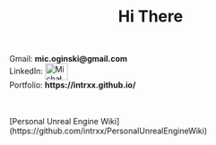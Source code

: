 <div align="center">
  <h1>Hi There</h1>
</div>

<br/>



<p align="left">
  Gmail: <b> mic.oginski@gmail.com </b>
<br/>
  LinkedIn: <a href="https://www.linkedin.com/in/micha%C5%82-ogi%C5%84ski-b67386238" target="blank"><img align="center" src="https://raw.githubusercontent.com/rahuldkjain/github-profile-readme-generator/master/src/images/icons/Social/linked-in-alt.svg" alt="Michał     
  Ogiński" height="30" width="40" /></a>
<br/>
  Portfolio: <b>https://intrxx.github.io/</b>
</p>
<br/>
<br/>
[Personal Unreal Engine Wiki](https://github.com/intrxx/PersonalUnrealEngineWiki)




